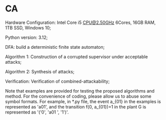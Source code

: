 # CA
Hardware Configuration: Intel Core i5 CPU@2.50GHz 6Cores, 16GB RAM, 1TB SSD, Windows 10;

Python version: 3.12;

DFA: build a deterministic finite state automaton;

Algorithm 1: Construction of a corrupted supervisor under acceptable attacks;

Algorithm 2: Synthesis of attacks;

Verification: Verification of combined-attackability;

Note that examples are provided for testing the proposed algorithms and method. For the convenience of coding, please allow us to abuse some symbol formats. For example, in *.py file, the event a_{01} in the examples is represented as 'a01', and the transition f(0, a_{01})=1 in the plant G is represented as '('0', 'a01 ', '1')'.
